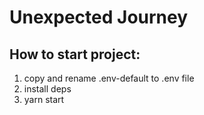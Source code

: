 # Unexpected Journey


## How to start project:
1. copy and rename .env-default to .env file
2. install deps
3. yarn start
